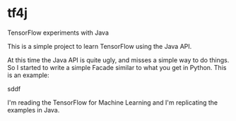 # tf4j
TensorFlow experiments with Java

This is a simple project to learn TensorFlow using the Java API.

At this time the Java API is quite ugly, and misses a simple way to do things.
So I started to write a simple Facade similar to what you get in Python.
This is an example:



sddf




I'm reading the TensorFlow for Machine Learning and I'm replicating the examples in Java.




